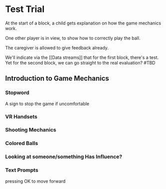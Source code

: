 # Test Trial

At the start of a block, a child gets explanation on how the game mechanics work.

One other player is in view, to show how to correctly play the ball.

The caregiver is allowed to give feedback already.

We'll indicate via the [[Data streams]] that for the first block, there's a test. Yet for the second block, we can go straight to the real evaluation? #TBD 

## Introduction to Game Mechanics

### Stopword

A sign to stop the game if uncomfortable

### VR Handsets

### Shooting Mechanics

### Colored Balls

### Looking at someone/something Has Influence?

### Text Prompts

pressing OK to move forward
